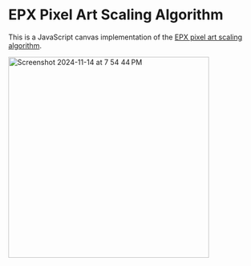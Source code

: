 # EPX Pixel Art Scaling Algorithm

This is a JavaScript canvas implementation of the [EPX pixel art scaling algorithm](https://en.wikipedia.org/wiki/Pixel-art_scaling_algorithms#EPX/Scale2%C3%97/AdvMAME2%C3%97).

<img width="400" alt="Screenshot 2024-11-14 at 7 54 44 PM" src="https://github.com/user-attachments/assets/e43ef190-0aaf-4e55-84c6-b763da0dd995">
